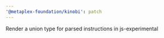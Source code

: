 ```yaml
---
'@metaplex-foundation/kinobi': patch
---
```


Render a union type for parsed instructions in js-experimental
